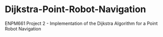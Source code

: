 # Dijkstra-Point-Robot-Navigation
ENPM661 Project 2 - Implementation of the Dijkstra Algorithm for a Point Robot Navigation
